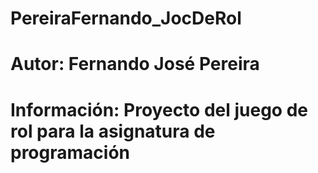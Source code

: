 # PereiraFernando_JocDeRol
# Autor: Fernando José Pereira
# Información: Proyecto del juego de rol para la asignatura de programación
